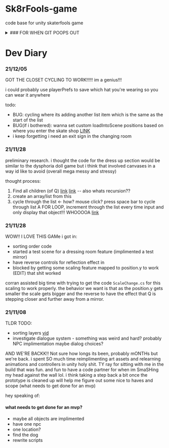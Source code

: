 # Sk8rFools-game
code base for unity skaterfools game

<details>
<summary> ### FOR WHEN GIT POOPS OUT</summary>

this should _theoretically_ work..

1. open command prompt
2. jump to directory command `popd` [source](https://blogs.umass.edu/Techbytes/2014/11/14/file-navigation-with-windows-command-prompt/) - if that doesn't work typing `D:` or whatever your disk name will get you to the right directory
3. type `git add -A` (im pretty sure) - this just commits whatever is sitting in github that's presumably been screaming errors
4. `git config --global core.autocrlf true` setting this makes the endings error go away.. maybe
5. `git commit -A`
6. write your commit message `<esc> [COMMIT MESSAGE HERE??] :wq <enter>` [source](https://stackoverflow.com/questions/13340329/how-to-save-a-git-commit-message-from-windows-cmd)
 </details>

# Dev Diary

 ### 21/12/05
 
 GOT THE CLOSET CYCLING TO WORK!!!!! im a genius!!!
 
 i could probably use playerPrefs to save which hat you're wearing so you can wear it anywhere
 
 todo:
 
 * BUG: cycling where its adding another list item which is the same as the start of the list
 * BUG(if i bothered): wanna set custom loadIntoScene positions based on where you enter the skate shop [LINK](https://forum.unity.com/threads/load-scene-and-player-position.416434/)
 * i keep forgetting i need an exit sign in the changing room
 
 ### 21/11/28
 
 preliminary research. i thought the code for the dress up section would be similar to the dysphoria doll game but i think that involved canvases in a way id like to avoid (overall mega messy and stressy)
 
 thought process:
 
 1. Find all children (of Q) [link](https://forum.unity.com/threads/finding-all-children-of-object.453466/) [link](https://stackoverflow.com/questions/37943729/get-all-children-children-of-children-in-unity3d) -- also whats recursion??
 2. create an array/list from this
 3. cycle through the list <- how? mouse click? press space bar to cycle through list
    A FOR LOOP, increment through the list every time input and only display that object!!! WHOOOOA [link](https://stackoverflow.com/questions/46358717/how-to-loop-through-and-destroy-all-children-of-a-game-object-in-unity)

 ### 21/11/28
 
 WOW!! I LOVE THIS GAMe i got in:
 * sorting order code
 * started a test scene for a dressing room feature (implimented a test mirror)
 * have reverse controls for reflection effect in
 * blocked by getting some scaling feature mapped to position.y to work 
(EDIT) that shit worked
 
 corran assisted big time with trying to get the code `ScaleChange.cs` for this scaling to work properly.
 the behavior we want is that as the position.y gets smaller the scale gets bigger and the reverse to have the effect that Q is stepping closer and further away from a mirror.
 
### 21/11/08

TLDR TODO: 
* sorting layers [vid](https://www.youtube.com/watch?v=HM17mAmLd7k)
* investigate dialogue system - something was weird and hard? probably NPC implimentation maybe dialog choices?

AND WE'RE BACKK!! Not sure how longs its been, probably mONTHs but we're back. i spent SO much time reimplimenting art assets and relearning animations and controllers in unity holy shit. TY ray for sitting with me in the build that was fun. and fun to have a code partner for when im SmaSHing my head against the wall lol. i think taking a step back a bit once the prototype is cleaned up will help me figure out some nice to haves and scope (what needs to get done for an mvp)

hey speaking of: 

#### what needs to get done for an mvp?
* maybe all objects are implimented
* have one npc
* one location?
* find the dog
* rewrite scripts
